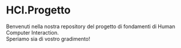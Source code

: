 # HCI.Progetto
Benvenuti nella nostra repository del progetto di fondamenti di Human Computer Interaction.   
Speriamo sia di vostro gradimento!
